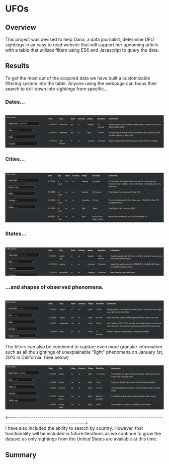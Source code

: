# UFOs

## Overview
This project was devised to help Dana, a data journalist, determine UFO sightings in an easy to read website that will support her upcoming article with a table that utilizes filters using ES6 and Javascript to query the data.


## Results
To get the most out of the acquired data we have built a customizable filtering system into the table. Anyone using the webpage can focus their search to drill down into sightings from specific...

### Dates...
<br/> ![Date Filter](/Images/date_filter.png)<br/>
### Cities...
<br/>![City Filter](/Images/city_filter.png)<br/>
### States...
<br/>![State Filter](/Images/state_filter.png)<br/>
### ...and shapes of observed phenomena.
<br/>![Shape Filter](/Images/shape_filter.png)<br/>

The filters can also be combined to capture even more granular information such as all the sightings of unexplainable "light" phenomena on January 1st, 2010 in California. (See below)
<br/> <br/>![Multiple Filters](/Images/multi-filter.png)<br/>

<----------------------------------------------------------------------------------------------------------------->
<br/>I have also included the ability to search by country. However, that functionality will be included in future iterations as we continue to grow the dataset as only sightings from the United States are available at this time.

## Summary

